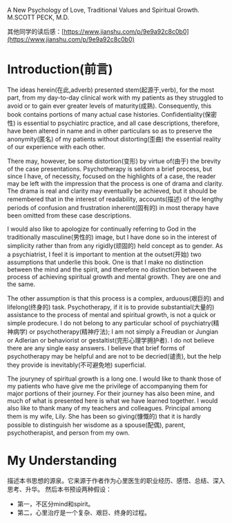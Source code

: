 A New Psychology of Love, Traditional Values and Spiritual Growth.
M.SCOTT PECK, M.D.

其他同学的读后感：[https://www.jianshu.com/p/9e9a92c8c0b0](https://www.jianshu.com/p/9e9a92c8c0b0)

# Introduction(前言)
The ideas herein(在此,adverb) presented stem(起源于,verb), for the most part, from my day-to-day clinical work with my patients as they struggled to avoid or to gain ever greater levels of maturity(成熟). Consequently, this book contains portions of many actual case histories. Confidentiality(保密性) is essential to psychiatirc practice, and all case descriptions, therefore, have been altered in name and in other particulars so as to preserve the anonymity(匿名) of my patients without distorting(歪曲) the essential reality of our experience with each other.

There may, however, be some distortion(变形) by virtue of(由于) the brevity of the case presentations. Psychotherapy is seldom a brief process, but since I have, of necessity, focused on the highlights of a case, the reader may be left with the impression that the process is one of drama and clarity. The drama is real and clarity may eventually be achieved, but it should be remembered that in the interest of readability, accounts(描述) of the lengthy periods of confusion and frustration inherent(固有的) in most therapy have been omitted from these case descriptions.

I would also like to apologize for continually referring to God in the traditionally masculine(男性的) image, but I have done so in the interest of simplicity rather than from any rigidly(顽固的) held concept as to gender.
As a psychiatrist, I feel it is important to mention at the outset(开始) two assumptions that underlie this book. One is that I make no distinction between the mind and the spirit, and therefore no distinction between the process of achieving spiritual growth and mental growth. They are one and the same.

The other assumption is that this process is a complex, arduous(艰巨的) and lifelong(终身的) task. Psychotherapy, if it is to provide substantial(大量的) assistance to the process of mental and spiritual growth, is not a quick or simple prodecure. I do not belong to any particular school of psychiatry(精神病学) or psychotherapy(精神疗法); I am not simply a Freudian or Jungian or Adlerian or behaviorist or gestaltist(完形心理学拥护者). I do not believe there are any single easy answers. I believe that brief forms of psychotherapy may be helpful and are not to be decried(谴责), but the help they provide is inevitably(不可避免地) superficial.

The jouryney of spiritual growth is a long one. I would like to thank those of my patients who have give me the privilege of accompanying them for major portions of their journey. For their journey has also been mine, and much of what is presented here is what we have learned together. I would also like to thank many of my teachers and colleagues. Principal among them is my wife, Lily. She has been so giving(慷慨的) that it is hardly possible to distinguish her wisdome as a spouse(配偶), parent, psychotherapist, and person from my own.
# My Understanding
描述本书思想的源泉。它来源于作者作为心里医生的职业经历、感悟、总结、深入思考、升华。
然后本书预设两种假设：
* 第一，不区分mind和spirit。
* 第二，心里治疗是一个复杂、艰巨、终身的过程。